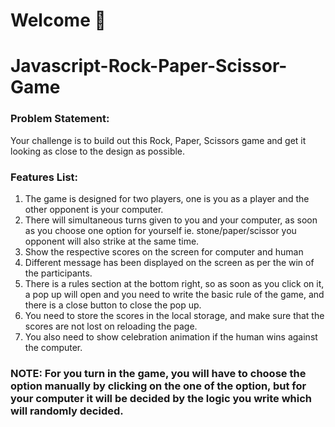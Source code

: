 # Welcome 👋
# Javascript-Rock-Paper-Scissor-Game

### Problem Statement:

Your challenge is to build out this Rock, Paper, Scissors game and get it looking as close to the design as possible.

### Features List:

1. The game is designed for two players, one is you as a player and the other opponent is your computer.
2. There will simultaneous turns given to you and your computer, as soon as you choose one option for yourself ie. stone/paper/scissor you opponent will also strike at the same time.
3. Show the respective scores on the screen for computer and human
4. Different message has been displayed on the screen as per the win of the participants.
5. There is a rules section at the bottom right, so as soon as you click on it, a pop up will open and you need to write the basic rule of the game, and there is a close button to close the pop up.
6. You need to store the scores in the local storage, and make sure that the scores are not lost on reloading the page.
7. You also need to show celebration animation if the human wins against the computer.

### NOTE: For you turn in the game, you will have to choose the option manually by clicking on the one of the option, but for your computer it will be decided by the logic you write which will randomly decided.
